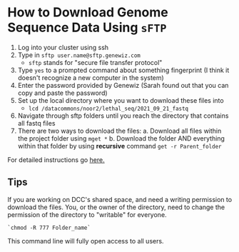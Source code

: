 # How to Download Genome Sequence Data Using `sFTP`

1. Log into your cluster using ssh 
2. Type in `sftp user.name@sftp.genewiz.com`
    * `sftp` stands for "secure file transfer protocol"
3. Type `yes` to a prompted command about something fingerprint (I think it doesn't recognize a new computer in the system)
4. Enter the password provided by Genewiz (Sarah found out that you can copy and paste the password)
5. Set up the local directory where you want to download these files into
    * `lcd /datacommons/noor2/lethal_seq/2021_09_21_fastq`
6. Navigate through sftp folders until you reach the directory that contains all fastq files
7. There are two ways to download the files:
    a. Download all files within the project folder using `mget *` 
    b. Download the folder AND everything within that folder by using **recursive** command `get -r Parent_folder`
    
    
For detailed instructions go [here.](https://f.hubspotusercontent00.net/hubfs/3478602/Sell%20Sheet%20Collateral%20Library/NGS/NGS%20User%20Guides/NGS_sFTP-Data-Download-Guide_Option%201_Nov03_2020.pdf)

## Tips
If you are working on DCC's shared space, and need a writing permission to download the files. You, or the owner of the directory, need to change the permission of the directory to "writable" for everyone. 

    `chmod -R 777 Folder_name`

This command line will fully open access to all users.